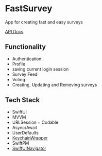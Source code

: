 # FastSurvey

App for creating fast and easy surveys

[API Docs](https://documenter.getpostman.com/view/9466539/UVsTphNP#intro)

## Functionality

* Authentication
* Profile
* saving current login session
* Survey Feed
* Voting
* Creating, Updating and Removing surveys

## Tech Stack

* SwiftUI
* MVVM
* URLSession + Codable
* Async/Await
* UserDefaults
* [KeychainWrapper](https://medium.com/@rodolfo.alcantara/simple-keychain-wrapper-in-swift-a7088ea7043d)
* SwiftPM
* [SwiftUINavigator](https://github.com/anioutkazharkova/swiftuinavigator)
